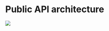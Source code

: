 # Public API architecture

![](../.gitbook/assets/screenshot-programforyou.ru-2022.02.04-16\_28\_26.png)
